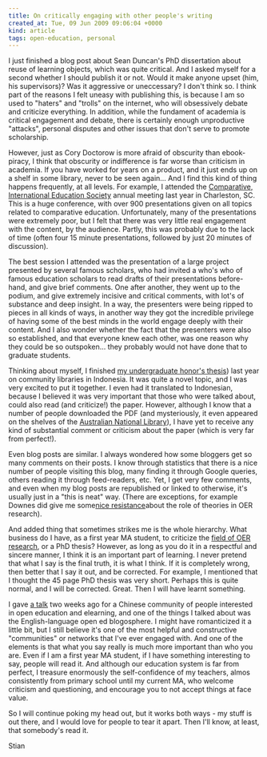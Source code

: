 ```yaml
---
title: On critically engaging with other people's writing
created_at: Tue, 09 Jun 2009 09:06:04 +0000
kind: article
tags: open-education, personal
---
```


I just finished a blog post about Sean Duncan's PhD dissertation about
reuse of learning objects, which was quite critical. And I asked myself
for a second whether I should publish it or not. Would it make anyone
upset (him, his supervisors)? Was it aggressive or uneccessary? I don't
think so. I think part of the reasons I felt uneasy with publishing
this, is because I am so used to "haters" and "trolls" on the internet,
who will obsessively debate and criticize everything. In addition, while
the fundament of academia is critical engagement and debate, there is
certainly enough unproductive "attacks", personal disputes and other
issues that don't serve to promote scholarship.

However, just as Cory Doctorow is more afraid of obscurity than
ebook-piracy, I think that obscurity or indifference is far worse than
criticism in academia. If you have worked for years on a product, and it
just ends up on a shelf in some library, never to be seen again... And I
find this kind of thing happens frequently, at all levels. For example,
I attended the [Comparative, International Education
Society](http://www.cies.us) annual meeting last year in Charleston, SC.
This is a huge conference, with over 900 presentations given on all
topics related to comparative education. Unfortunately, many of the
presentations were extremely poor, but I felt that there was very little
real engagement with the content, by the audience. Partly, this was
probably due to the lack of time (often four 15 minute presentations,
followed by just 20 minutes of discussion).

The best session I attended was the presentation of a large project
presented by several famous scholars, who had invited a who's who of
famous education scholars to read drafts of their presentations
before-hand, and give brief comments. One after another, they went up to
the podium, and give extremely incisive and critical comments, with
lot's of substance and deep insight. In a way, the presenters were being
ripped to pieces in all kinds of ways, in another way they got the
incredible privilege of having some of the best minds in the world
engage deeply with their content. And I also wonder whether the fact
that the presenters were also so established, and that everyone knew
each other, was one reason why they could be so outspoken... they
probably would not have done that to graduate students.

Thinking about myself, I finished [my undergraduate honor's
thesis](http://eprints.rclis.org/archive/00014659/)) last year on
community libraries in Indonesia. It was quite a novel topic, and I was
very excited to put it together. I even had it translated to Indonesian,
because I believed it was very important that those who were talked
about, could also read (and criticize!) the paper. However, although I
know that a number of people downloaded the PDF (and mysteriously, it
even appeared on the shelves of the [Australian National
Library](http://catalogue.nla.gov.au/Record/4495338)), I have yet to
receive any kind of substantial comment or criticism about the paper
(which is very far from perfect!).

Even blog posts are similar. I always wondered how some bloggers get so
many comments on their posts. I know through statistics that there is a
nice number of people visiting this blog, many finding it through Google
queries, others reading it through feed-readers, etc. Yet, I get very
few comments, and even when my blog posts are republished or linked to
otherwise, it's usually just in a "this is neat" way. (There are
exceptions, for example Downes did give me some[nice
resistance](http://reganmian.net/blog/2008/11/10/theoretical-frameworks-for-researching-oer/)[](http://www.downes.ca/post/46921)about
the role of theories in OER research).

And added thing that sometimes strikes me is the whole hierarchy. What
business do I have, as a first year MA student, to criticize the [field
of OER
research](http://reganmian.net/blog/2008/11/10/theoretical-frameworks-for-researching-oer/),
or a PhD thesis? However, as long as you do it in a respectful and
sincere manner, I think it is an important part of learning. I never
pretend that what I say is the final truth, it is what I think. If it is
completely wrong, then better that I say it out, and be corrected. For
example, I mentioned that I thought the 45 page PhD thesis was very
short. Perhaps this is quite normal, and I will be corrected. Great.
Then I will have learnt something.

I gave [a
talk](http://reganmian.net/blog/2009/06/04/talk-in-chinese-at-sociallearnlab-social-learning/)
two weeks ago for a Chinese community of people interested in open
education and elearning, and one of the things I talked about was the
English-language open ed blogosphere. I might have romanticized it a
little bit, but I still believe it's one of the most helpful and
constructive "communities" or networks that I've ever engaged with. And
one of the elements is that what you say really is much more important
than who you are. Even if I am a first year MA student, if I have
something interesting to say, people will read it. And although our
education system is far from perfect, I treasure enormously the
self-confidence of my teachers, almos consistently from primary school
until my current MA, who welcome criticism and questioning, and
encourage you to not accept things at face value.

So I will continue poking my head out, but it works both ways - my stuff
is out there, and I would love for people to tear it apart. Then I'll
know, at least, that somebody's read it.

Stian
